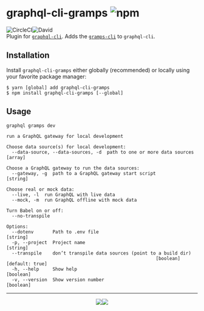 # graphql-cli-gramps ![npm](https://img.shields.io/npm/v/graphql-cli-gramps.svg?style=flat-square)
![CircleCI](https://img.shields.io/circleci/project/github/supergraphql/graphql-cli-gramps.svg?style=flat-square)![David](https://img.shields.io/david/supergraphql/graphql-cli-gramps.svg?style=flat-square)  
Plugin for [`graphql-cli`](https://github.com/graphql-cli/graphql-cli). Adds the [`gramps-cli`](https://github.com/gramps-graphql/gramps-cli) to `graphql-cli`.

## Installation

Install `graphql-cli-gramps` either globally (recommended) or locally using your favorite package manager:
```shell
$ yarn [global] add graphql-cli-gramps
$ npm install graphql-cli-gramps [--global]
```

## Usage
```
graphql gramps dev

run a GraphQL gateway for local development

Choose data source(s) for local development:
  --data-source, --data-sources, -d  path to one or more data sources    [array]

Choose a GraphQL gateway to run the data sources:
  --gateway, -g  path to a GraphQL gateway start script                 [string]

Choose real or mock data:
  --live, -l  run GraphQL with live data
  --mock, -m  run GraphQL offline with mock data

Turn Babel on or off:
  --no-transpile

Options:
  --dotenv       Path to .env file                                      [string]
  -p, --project  Project name                                           [string]
  --transpile    don’t transpile data sources (point to a build dir)
                                                       [boolean] [default: true]
  -h, --help     Show help                                             [boolean]
  -v, --version  Show version number                                   [boolean]
```
<hr>
<p align="center">
  <img src="https://img.shields.io/badge/built-with_love-blue.svg?style=for-the-badge"/><a href="https://github.com/kbrandwijk" target="-_blank"><img src="https://img.shields.io/badge/by-kim_brandwijk-blue.svg?style=for-the-badge"/></a>
</p>
